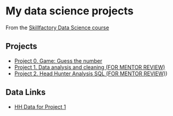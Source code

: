 # My data science projects
From the [Skillfactory Data Science course](https://skillfactory.ru/data-scientist)

## Projects
* [Project 0. Game: Guess the number](https://github.com/MstislavD/sf_data_science/tree/main/project_0)
* [Project 1. Data analysis and cleaning (FOR MENTOR REVIEW)](https://github.com/MstislavD/sf_data_science/tree/main/PY_PROJECT_1)
* [Project 2. Head Hunter Analysis SQL (FOR MENTOR REVIEW)](https://github.com/MstislavD/sf_data_science/tree/main/SQL_PROJECT))

## Data Links

* [HH Data for Project 1](https://drive.google.com/file/d/1Kb78mAWYKcYlellTGhIjPI-bCcKbGuTn/view?usp=sharing)
